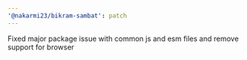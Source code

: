 ```yaml
---
'@nakarmi23/bikram-sambat': patch
---
```


Fixed major package issue with common js and esm files and remove support for browser
